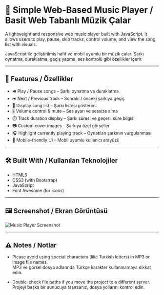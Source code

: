 
# 🎵 Simple Web-Based Music Player / Basit Web Tabanlı Müzik Çalar

A lightweight and responsive web music player built with JavaScript. It allows users to play, pause, skip tracks, control volume, and view the song list with visuals.

JavaScript ile geliştirilmiş hafif ve mobil uyumlu bir müzik çalar. Şarkı oynatma, duraklatma, geçiş yapma, ses kontrolü gibi özellikler içerir.

---

## 🚀 Features / Özellikler

- ⏯️ Play / Pause songs – Şarkı oynatma ve duraklatma  
- ⏭️ Next / Previous track – Sonraki / önceki şarkıya geçiş  
- 📃 Display song list – Şarkı listesi gösterimi  
- 🎚️ Volume control & mute – Ses ayarı ve sessize alma  
- ⏱️ Track duration display – Şarkı süresi ve geçerli süre bilgisi  
- 📷 Custom cover images – Şarkıya özel görseller  
- 🎧 Highlight currently playing track – Oynatılan şarkının vurgulanması  
- 📱 Mobile-friendly UI – Mobil uyumlu kullanıcı arayüzü  

---

## 🛠️ Built With / Kullanılan Teknolojiler

- HTML5  
- CSS3 (with Bootstrap)  
- JavaScript  
- Font Awesome (for icons)  

---

## 🖼️ Screenshot / Ekran Görüntüsü

![Music Player Screenshot](https://github.com/user-attachments/assets/ea1c737a-f30b-4b53-9157-aa14f7529075)

---

## ⚠️ Notes / Notlar

- Please avoid using special characters (like Turkish letters) in MP3 or image file names.  
  MP3 ve görsel dosya adlarında Türkçe karakter kullanmamaya dikkat edin.

- Double-check file paths if you move the project to a different server.  
  Projeyi başka bir sunucuya taşırsanız, dosya yollarını kontrol edin.
